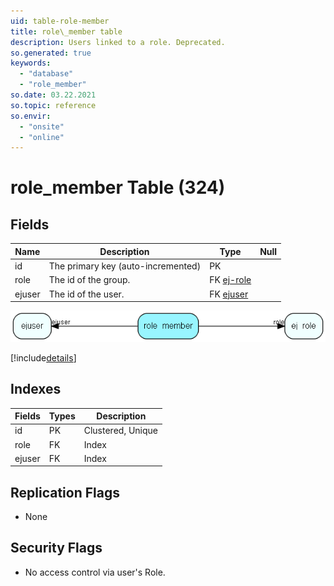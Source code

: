 ```yaml
---
uid: table-role-member
title: role\_member table
description: Users linked to a role. Deprecated.
so.generated: true
keywords:
  - "database"
  - "role_member"
so.date: 03.22.2021
so.topic: reference
so.envir:
  - "onsite"
  - "online"
---
```


# role\_member Table (324)

## Fields

| Name | Description | Type | Null |
|------|-------------|------|:----:|
|id|The primary key (auto-incremented)|PK| |
|role|The id of the group.|FK [ej-role](ej-role.md)| |
|ejuser|The id of the user.|FK [ejuser](ejuser.md)| |


![role_member table relationship diagram](./media/role_member.png)

[!include[details](./includes/role-member.md)]

## Indexes

| Fields | Types | Description |
|--------|-------|-------------|
|id |PK |Clustered, Unique |
|role |FK |Index |
|ejuser |FK |Index |

## Replication Flags

* None

## Security Flags

* No access control via user's Role.

